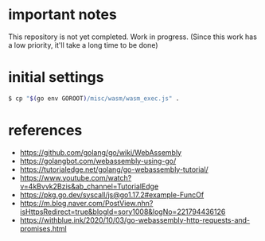 # important notes
This repository is not yet completed.
Work in progress. (Since this work has a low priority, it'll take a long time to be done)

# initial settings

```bash
$ cp "$(go env GOROOT)/misc/wasm/wasm_exec.js" .
```

# references

- https://github.com/golang/go/wiki/WebAssembly
- https://golangbot.com/webassembly-using-go/
- https://tutorialedge.net/golang/go-webassembly-tutorial/
- https://www.youtube.com/watch?v=4kBvvk2Bzis&ab_channel=TutorialEdge
- https://pkg.go.dev/syscall/js@go1.17.2#example-FuncOf
- https://m.blog.naver.com/PostView.nhn?isHttpsRedirect=true&blogId=sory1008&logNo=221794436126
- https://withblue.ink/2020/10/03/go-webassembly-http-requests-and-promises.html
